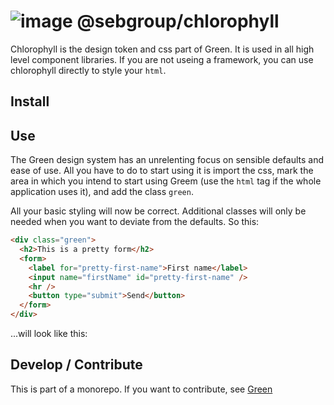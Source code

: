 # ![image](https://user-images.githubusercontent.com/548783/120328881-92260380-c2eb-11eb-9f67-12a9a5830761.png) @sebgroup/chlorophyll

Chlorophyll is the design token and css part of Green. It is used in all high level component libraries. If you are not useing a framework, you can use chlorophyll directly to style your `html`.

## Install

## Use

The Green design system has an unrelenting focus on sensible defaults and ease of use. All you have to do to start using it is import the css, mark the area in which you intend to start using Greem (use the `html` tag if the whole application uses it), and add the class `green`.

All your basic styling will now be correct. Additional classes will only be needed when you want to deviate from the defaults. So this:

```html
<div class="green">
  <h2>This is a pretty form</h2>
  <form>
    <label for="pretty-first-name">First name</label>
    <input name="firstName" id="pretty-first-name" />
    <hr />
    <button type="submit">Send</button>
  </form>
</div>
```

...will look like this:

## Develop / Contribute

This is part of a monorepo. If you want to contribute, see [Green](https://github.com/sebgroup/green)
